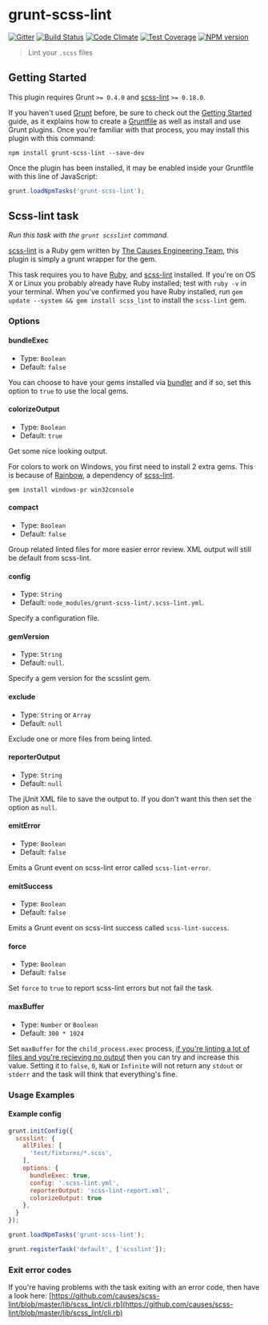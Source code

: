 # grunt-scss-lint

[![Gitter](https://badges.gitter.im/Join%20Chat.svg)](https://gitter.im/ahmednuaman/grunt-scss-lint?utm_source=badge&utm_medium=badge&utm_campaign=pr-badge&utm_content=badge)
[![Build Status](https://travis-ci.org/ahmednuaman/grunt-scss-lint.png?branch=master)](https://travis-ci.org/ahmednuaman/grunt-scss-lint) [![Code Climate](https://codeclimate.com/github/ahmednuaman/grunt-scss-lint/badges/gpa.svg)](https://codeclimate.com/github/ahmednuaman/grunt-scss-lint) [![Test Coverage](https://codeclimate.com/github/ahmednuaman/grunt-scss-lint/badges/coverage.svg)](https://codeclimate.com/github/ahmednuaman/grunt-scss-lint) [![NPM version](https://badge.fury.io/js/grunt-scss-lint.png)](http://badge.fury.io/js/grunt-scss-lint)

> Lint your `.scss` files

## Getting Started
This plugin requires Grunt `>= 0.4.0` and [scss-lint](https://github.com/causes/scss-lint) `>= 0.18.0`.

If you haven't used [Grunt](http://gruntjs.com/) before, be sure to check out the [Getting Started](http://gruntjs.com/getting-started) guide, as it explains how to create a [Gruntfile](http://gruntjs.com/sample-gruntfile) as well as install and use Grunt plugins. Once you're familiar with that process, you may install this plugin with this command:

```shell
npm install grunt-scss-lint --save-dev
```

Once the plugin has been installed, it may be enabled inside your Gruntfile with this line of JavaScript:

```js
grunt.loadNpmTasks('grunt-scss-lint');
```

## Scss-lint task
_Run this task with the `grunt scsslint` command._

[scss-lint](https://github.com/causes/scss-lint) is a Ruby gem written by [The Causes Engineering Team](https://github.com/causes), this plugin is simply a grunt wrapper for the gem.

This task requires you to have [Ruby](http://www.ruby-lang.org/en/downloads/), and [scss-lint](https://github.com/causes/scss-lint#installation) installed. If you're on OS X or Linux you probably already have Ruby installed; test with `ruby -v` in your terminal. When you've confirmed you have Ruby installed, run `gem update --system && gem install scss_lint` to install the `scss-lint` gem.

### Options

#### bundleExec

- Type: `Boolean`
- Default: `false`

You can choose to have your gems installed via [bundler](http://bundler.io) and if so, set this option to `true` to use the local gems.

#### colorizeOutput

- Type: `Boolean`
- Default: `true`

Get some nice looking output.

For colors to work on Windows, you first need to install 2 extra gems. This is because  of [Rainbow](https://github.com/sickill/rainbow#windows-support), a dependency of [scss-lint](https://github.com/causes/scss-lint).

    gem install windows-pr win32console

#### compact

- Type: `Boolean`
- Default: `false`

Group related linted files for more easier error review. XML output will still be default from scss-lint.

#### config

- Type: `String`
- Default: `node_modules/grunt-scss-lint/.scss-lint.yml`.

Specify a configuration file.

#### gemVersion

- Type: `String`
- Default: `null`.

Specify a gem version for the scsslint gem.

#### exclude

- Type: `String` or `Array`
- Default: `null`

Exclude one or more files from being linted.

#### reporterOutput

- Type: `String`
- Default: `null`

The jUnit XML file to save the output to. If you don't want this then set the option as `null`.

#### emitError
- Type: `Boolean`
- Default: `false`

Emits a Grunt event on scss-lint error called `scss-lint-error`.

#### emitSuccess
- Type: `Boolean`
- Default: `false`

Emits a Grunt event on scss-lint success called `scss-lint-success`.

#### force

- Type: `Boolean`
- Default: `false`

Set `force` to `true` to report scss-lint errors but not fail the task.

#### maxBuffer

- Type: `Number` or `Boolean`
- Default: `300 * 1024`

Set `maxBuffer` for the `child_process.exec` process, [if you're linting a lot of files and you're recieving no output](https://github.com/ahmednuaman/grunt-scss-lint/issues/63) then you can try and increase this value. Setting it to `false`, `0`, `NaN` or `Infinite` will not return any `stdout` or `stderr` and the task will think that everything's fine.

### Usage Examples

#### Example config

```javascript
grunt.initConfig({
  scsslint: {
    allFiles: [
      'test/fixtures/*.scss',
    ],
    options: {
      bundleExec: true,
      config: '.scss-lint.yml',
      reporterOutput: 'scss-lint-report.xml',
      colorizeOutput: true
    },
  }
});

grunt.loadNpmTasks('grunt-scss-lint');

grunt.registerTask('default', ['scsslint']);
```

### Exit error codes
If you're having problems with the task exiting with an error code, then have a look here: [https://github.com/causes/scss-lint/blob/master/lib/scss_lint/cli.rb](https://github.com/causes/scss-lint/blob/master/lib/scss_lint/cli.rb)

